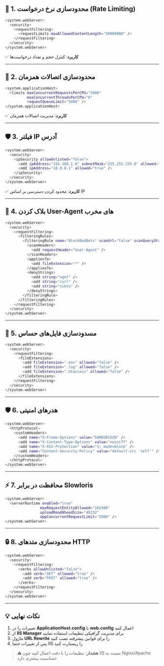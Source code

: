 ## **🔐 1. محدودسازی نرخ درخواست (Rate Limiting)**
```bash
<system.webServer>
  <security>
    <requestFiltering>
      <requestLimits maxAllowedContentLength="30000000" />
    </requestFiltering>
  </security>
</system.webServer>
```
✅ **کاربرد**: کنترل حجم و تعداد درخواست‌ها

---

## **🔌 2. محدودسازی اتصالات همزمان**
```bash
<system.applicationHost>
  <limits maxConcurrentRequestsPerCPU="5000"
          maxConcurrentThreadsPerCPU="0"
          requestQueueLimit="5000" />
</system.applicationHost>
```
✅ **کاربرد**: مدیریت اتصالات همزمان

---

## **🛡 3. فیلتر IP آدرس**
```bash
<system.webServer>
  <security>
    <ipSecurity allowUnlisted="false">
      <add ipAddress="192.168.1.0" subnetMask="255.255.255.0" allowed="true" />
      <add ipAddress="10.0.0.1" allowed="true" />
    </ipSecurity>
  </security>
</system.webServer>
```
✅ **کاربرد**: محدود کردن دسترسی بر اساس IP

---

## **🚫 4. بلاک کردن User-Agent های مخرب**
```bash
<system.webServer>
  <security>
    <requestFiltering>
      <filteringRules>
        <filteringRule name="BlockBadBots" scanUrl="false" scanQueryString="false">
          <scanHeaders>
            <add requestHeader="User-Agent" />
          </scanHeaders>
          <appliesTo>
            <add fileExtension="*" />
          </appliesTo>
          <denyStrings>
            <add string="wget" />
            <add string="curl" />
            <add string="nikto" />
          </denyStrings>
        </filteringRule>
      </filteringRules>
    </requestFiltering>
  </security>
</system.webServer>
```

---

## **📛 5. مسدودسازی فایل‌های حساس**
```bash
<system.webServer>
  <security>
    <requestFiltering>
      <fileExtensions>
        <add fileExtension=".env" allowed="false" />
        <add fileExtension=".log" allowed="false" />
        <add fileExtension=".htaccess" allowed="false" />
      </fileExtensions>
    </requestFiltering>
  </security>
</system.webServer>
```

---

## **🛡 6. هدرهای امنیتی**
```bash
<system.webServer>
  <httpProtocol>
    <customHeaders>
      <add name="X-Frame-Options" value="SAMEORIGIN" />
      <add name="X-Content-Type-Options" value="nosniff" />
      <add name="X-XSS-Protection" value="1; mode=block" />
      <add name="Content-Security-Policy" value="default-src 'self'" />
    </customHeaders>
  </httpProtocol>
</system.webServer>
```

---

## **⚡ 7. محافظت در برابر Slowloris**
```bash
<system.webServer>
  <serverRuntime enabled="true" 
                maxRequestEntityAllowed="102400"
                uploadReadAheadSize="49152"
                appConcurrentRequestLimit="5000" />
</system.webServer>
```

---

## **🔒 8. محدودسازی متدهای HTTP**
```bash
<system.webServer>
  <security>
    <requestFiltering>
      <verbs allowUnlisted="false">
        <add verb="GET" allowed="true" />
        <add verb="POST" allowed="true" />
      </verbs>
    </requestFiltering>
  </security>
</system.webServer>
```

---

## **💡 نکات نهایی**
1. تغییرات را در **ApplicationHost.config** یا **web.config** اعمال کنید
2. از **IIS Manager** برای مدیریت گرافیکی تنظیمات استفاده نمایید
3. ماژول **URL Rewrite** را برای قوانین پیشرفته نصب کنید
4. پس از تغییرات حتما IIS را ریستارت کنید

> **⚠️ هشدار**: تنظیمات را با دقت اعمال کنید چون IIS نسبت به Nginx/Apache حساسیت بیشتری دارد